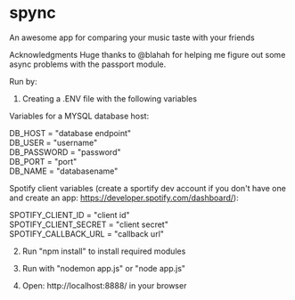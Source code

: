 # spync
An awesome app for comparing your music taste with your friends

Acknowledgments
Huge thanks to @blahah for helping me figure out some async problems with the passport module.

Run by:

1) Creating a .ENV file with the following variables 

Variables for a MYSQL database host:

DB_HOST = "database endpoint"<br>
DB_USER = "username"<br>
DB_PASSWORD = "password"<br>
DB_PORT = "port"<br>
DB_NAME = "databasename"<br>

Spotify client variables (create a sportify dev account if you don't have one and create an app: https://developer.spotify.com/dashboard/):

SPOTIFY_CLIENT_ID = "client id"<br>
SPOTIFY_CLIENT_SECRET = "client secret"<br>
SPOTIFY_CALLBACK_URL = "callback url"<br>

2) Run "npm install" to install required modules

3) Run with "nodemon app.js" or "node app.js"

4) Open: http://localhost:8888/ in your browser
